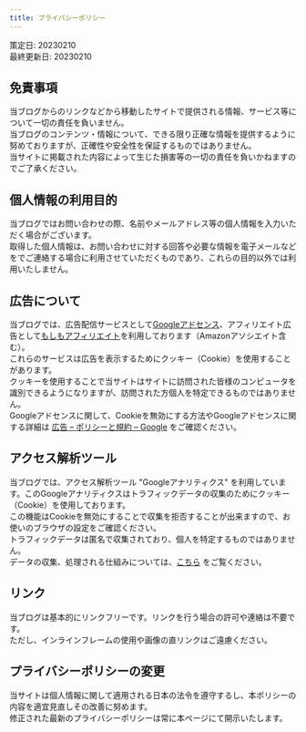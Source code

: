 ```yaml
---
title: プライバシーポリシー
---
```


策定日: 20230210  
最終更新日: 20230210  

## 免責事項

当ブログからのリンクなどから移動したサイトで提供される情報、サービス等について一切の責任を負いません。  
当ブログのコンテンツ・情報について、できる限り正確な情報を提供するように努めておりますが、正確性や安全性を保証するものではありません。  
当サイトに掲載された内容によって生じた損害等の一切の責任を負いかねますのでご了承ください。  

## 個人情報の利用目的

当ブログではお問い合わせの際、名前やメールアドレス等の個人情報を入力いただく場合がございます。  
取得した個人情報は、お問い合わせに対する回答や必要な情報を電子メールなどをでご連絡する場合に利用させていただくものであり、これらの目的以外では利用いたしません。  

## 広告について

当ブログでは、広告配信サービスとして[Googleアドセンス](https://www.google.com/intl/ja_jp/adsense/start/ "google_adsense")、アフィリエイト広告として[もしもアフィリエイト](https://af.moshimo.com/ "mosimo_afi")を利用しております（Amazonアソシエイト含む）。  
これらのサービスは広告を表示するためにクッキー（Cookie）を使用することがあります。  
クッキーを使用することで当サイトはサイトに訪問された皆様のコンピュータを識別できるようになりますが、訪問された方個人を特定できるものではありません。  
Googleアドセンスに関して、Cookieを無効にする方法やGoogleアドセンスに関する詳細は [広告 – ポリシーと規約 – Google](https://policies.google.com/technologies/ads?gl=jp "adsense_policy") をご確認ください。  

## アクセス解析ツール

当ブログでは、アクセス解析ツール "Googleアナリティクス" を利用しています。このGoogleアナリティクスはトラフィックデータの収集のためにクッキー（Cookie）を使用しております。  
この機能はCookieを無効にすることで収集を拒否することが出来ますので、お使いのブラウザの設定をご確認ください。  
トラフィックデータは匿名で収集されており、個人を特定するものではありません。  
データの収集、処理される仕組みについては、[こちら](https://policies.google.com/technologies/partner-sites?hl=ja) をご覧ください。  

## リンク

当ブログは基本的にリンクフリーです。リンクを行う場合の許可や連絡は不要です。  
ただし、インラインフレームの使用や画像の直リンクはご遠慮ください。  

## プライバシーポリシーの変更

当サイトは個人情報に関して適用される日本の法令を遵守するし、本ポリシーの内容を適宜見直しその改善に努めます。  
修正された最新のプライバシーポリシーは常に本ページにて開示いたします。
